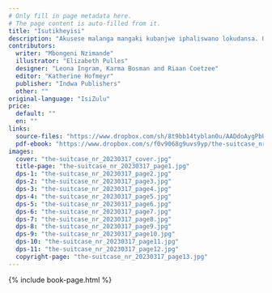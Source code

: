 ```yaml
---
# Only fill in page metadata here.
# The page content is auto-filled from it.
title: "Isutikheyisi"
description: "Akusese malanga mangaki kubanjwe iphaliswano lokudansa. ULwazi wesaba kobana ayikho into azoyembatha mhlokho. Ngesizo elincani alithola kugogo wakhe kanye nomumoya wakaBamkhulu wakhe, angakuthola koke ihliziyo yakhe ekufisako…"
contributors:
  writer: "Mbongeni Nzimande"
  illustrator: "Elizabeth Pulles"
  designer: "Leona Ingram, Karma Bosman and Riaan Coetzee"
  editor: "Katherine Hofmeyr"
  publisher: "Indwa Publishers"
  other: ""
original-language: "IsiZulu"
price:
  default: ""
  en: ""
links:
  source-files: "https://www.dropbox.com/sh/8t9bb14tyblan0u/AADdoAygPbUQEAGNJoJtMElra?dl=0"
  pdf-ebook: "https://www.dropbox.com/s/f0v9068g9uvs9yp/the-suitcase_nr_20230317.pdf?dl=0"
images:
  cover: "the-suitcase_nr_20230317_cover.jpg"
  title-page: "the-suitcase_nr_20230317_page1.jpg"
  dps-1: "the-suitcase_nr_20230317_page2.jpg"
  dps-2: "the-suitcase_nr_20230317_page3.jpg"
  dps-3: "the-suitcase_nr_20230317_page4.jpg"
  dps-4: "the-suitcase_nr_20230317_page5.jpg"
  dps-5: "the-suitcase_nr_20230317_page6.jpg"
  dps-6: "the-suitcase_nr_20230317_page7.jpg"
  dps-7: "the-suitcase_nr_20230317_page8.jpg"
  dps-8: "the-suitcase_nr_20230317_page9.jpg"
  dps-9: "the-suitcase_nr_20230317_page10.jpg"
  dps-10: "the-suitcase_nr_20230317_page11.jpg"
  dps-11: "the-suitcase_nr_20230317_page12.jpg"
  copyright-page: "the-suitcase_nr_20230317_page13.jpg"
---
```


{% include book-page.html %}

